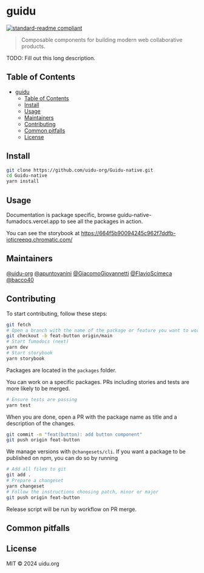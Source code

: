 # guidu

[![standard-readme compliant](https://img.shields.io/badge/standard--readme-OK-green.svg?style=flat)](https://github.com/RichardLitt/standard-readme)

> Composable components for building modern web collaborative products.

TODO: Fill out this long description.

## Table of Contents

- [guidu](#guidu)
  - [Table of Contents](#table-of-contents)
  - [Install](#install)
  - [Usage](#usage)
  - [Maintainers](#maintainers)
  - [Contributing](#contributing)
  - [Common pitfalls](#common-pitfalls)
  - [License](#license)

## Install

```bash
git clone https://github.com/uidu-org/Guidu-native.git
cd Guidu-native
yarn install
```

## Usage

Documentation is package specific, browse guidu-native-fumadocs.vercel.app to see all the packages in action.

You can see the storybook at https://664f5b90094245c962f7ddfb-iotjcreepq.chromatic.com/


## Maintainers

[@uidu-org](https://github.com/uidu-org)
[@apuntovanini](https://github.com/apuntovanini)
[@GiacomoGiovannetti](https://github.com/GiovannettiGiacomo)
[@FlavioScimeca](https://github.com/FlavioScimeca)
[@bacco40](https://github.com/bacco40)

## Contributing

To start contributing, follow these steps:

```bash
git fetch
# Open a branch with the name of the package or feature you want to work on (eg: `feat-button`)
git checkout -b feat-button origin/main
# Start fumadocs (next)
yarn dev
# Start storybook
yarn storybook
```

Packages are located in the `packages` folder.

You can work on a specific packages. PRs including stories and tests are more likely to be merged.

```bash
# Ensure tests are passing
yarn test
```

When you are done, open a PR with the package name as title and a description of the changes.

```bash
git commit -m "feat(button): add button component"
git push origin feat-button
```

We manage versions with `@changesets/cli`. If you want a package to be published on npm, you can do so by running

```bash
# Add all files to git
git add .
# Prepare a changeset
yarn changeset
# Follow the instructions choosing patch, minor or major
git push origin feat-button
```

Release script will be run by workflow on PR merge.

## Common pitfalls

## License

MIT © 2024 uidu.org
